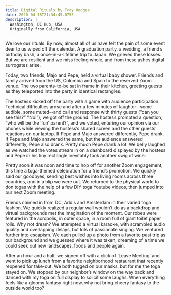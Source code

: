 ```yaml
---
title: Digital Rituals by Troy Hodges
date: 2020-04-18T21:34:45.075Z
description: |
  Washington, DC Hub, USA
  Originally from California, USA
---
```

We love our rituals. By now, almost all of us have felt the pain of some event dear to us wiped off the calendar. A graduation party, a wedding, a friend’s birthday bash, a once-in-a-lifetime trip to Japan. We grieved these losses. But we are resilient and we miss feeling whole, and from these ashes digital surrogates arise.

Today, two friends, Majo and Pepe, held a virtual baby shower. Friends and family arrived from the US, Colombia and Spain to the reserved Zoom venue. The two parents-to-be sat in frame in their kitchen, greeting guests as they teleported into the party in identical rectangles.

The hostess kicked off the party with a game with audience participation. Technical difficulties arose and after a few minutes of laughter--some audible, some muted--and call and response with thirty guests (“can you see this?” “No!”), we got off the ground. The hostess prompted a question, “who will be the ‘fun’ parent?”, and we voted, entering our opinion via our phones while viewing the hostess’s shared screen and the other guests’ reactions on our laptop. If Pepe and Majo answered differently, Pepe drank. If Pepe and Majo answered the same, but the audience answered differently, Pepe also drank. Pretty much Pepe drank a lot. We belly laughed as we watched the votes stream in on a dashboard displayed by the hostess and Pepe in his tiny rectangle inevitably took another swig of wine.

Pretty soon it was noon and time to hop off for another Zoom engagement, this time a toga-themed celebration for a friend’s promotion. We quickly said our goodbyes, sending best wishes into living rooms across three countries, and in a blip we were out. We returned to the physical world to don togas with the help of a few DIY toga Youtube videos, then jumped into our next Zoom meeting.

Friends chimed in from DC, Addis and Amsterdam in their varied toga fashion. We quickly realized a regular wall wouldn’t do as a backdrop and virtual backgrounds met the imagination of the moment. Our robes were featured in the acropolis, in outer space, in a room full of giant toilet paper rolls. Why not dream? We attempted a virtual karaoke, with scrambled audio quality and overlapping delays, but lots of passionate singing. We ventured further into escapism. We each pulled up a photo from a favorite past trip as our background and we guessed where it was taken, dreaming of a time we could seek out new landscapes, foods and people again.

After an hour and a half, we signed off with a click of ‘Leave Meeting’ and went to pick up lunch from a favorite neighborhood restaurant that recently reopened for take-out. We both tugged on our masks, but for me the toga stayed on. We stopped by our neighbor’s window on the way back and danced with my toga on full display to solicit some laughs. When everything feels like a gloomy fantasy right now, why not bring cheery fantasy to the outside world too?